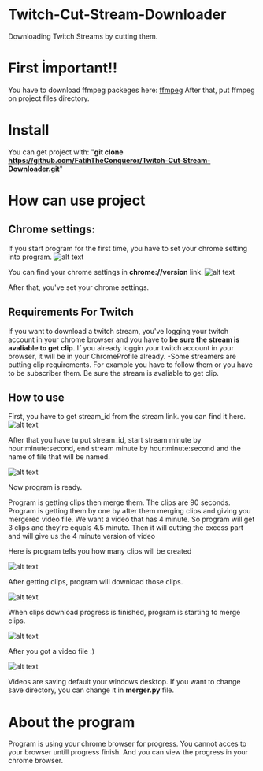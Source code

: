 # Twitch-Cut-Stream-Downloader
Downloading Twitch Streams by cutting them.
# First İmportant!!
You have to download ffmpeg packeges here: [ffmpeg](https://we.tl/t-AjLlef0iBq)
After that, put ffmpeg on project files directory.

# Install
You can get project with: "**git clone https://github.com/FatihTheConqueror/Twitch-Cut-Stream-Downloader.git**"

# How can use project

## Chrome settings:
If you start program for the first time, you have to set your chrome setting into program.
![alt text](https://i.hizliresim.com/rdhr25m.png)

You can find your chrome settings in **chrome://version** link.
![alt text](https://i.hizliresim.com/c8jzfui.png)

After that, you've set your chrome settings.

## Requirements For Twitch
If you want to download a twitch stream, you've logging your twitch account in your chrome browser and you have to **be sure the stream is avaliable to get clip**. If you
already loggin your twitch account in your browser, it will be in your ChromeProfile already.
-Some streamers are putting clip requirements. For example you have to follow them or you have to be subscriber them. Be sure the stream is avaliable to get clip.

## How to use

First, you have to get stream_id from the stream link. you can find it here.
![alt text](https://i.hizliresim.com/osqovhg.png)

After that you have tu put stream_id, start stream minute by hour:minute:second, end stream minute by hour:minute:second and the name of file that will be named.

![alt text](https://i.hizliresim.com/iajvpae.png)

Now program is ready. 

Program is getting clips then merge them. The clips are 90 seconds. Program is getting them by one by after them merging clips and giving you mergered video file.
We want a video that has 4 minute. So program will get 3 clips and they're equals 4.5 minute. Then it will cutting the excess part and will give us the 4 minute version of video


Here is program tells you how many clips will be created

![alt text](https://i.hizliresim.com/sj84957.png)


After getting clips, program will download those clips.

![alt text](https://i.hizliresim.com/gltoijl.png)

When clips download progress is finished, program is starting to merge clips.

![alt text](https://i.hizliresim.com/7vtg3nl.png)

After you got a video file :)

![alt text](https://i.hizliresim.com/ikstuq0.png)

Videos are saving default your windows desktop. If you want to change save directory, you can change it in **merger.py** file.

# About the program

Program is using your chrome browser for progress.
You cannot acces to your browser untill progress finish. And you can view the progress in your chrome browser.

